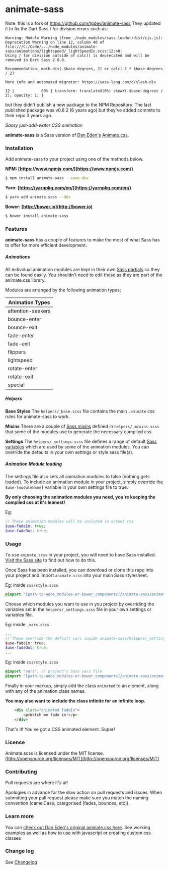 # animate-sass

Note: this is a fork of https://github.com/tgdev/animate-sass
They updated it to fix the Dart Sass / for division errors such as:
```
Warning: Module Warning (from ./node_modules/sass-loader/dist/cjs.js):  
Deprecation Warning on line 12, column 40 of file:///C:/Code/.../node_modules/animate-sass/animations/lightspeed/_lightSpeedIn.scss:12:40:
Using / for division outside of calc() is deprecated and will be removed in Dart Sass 2.0.0.

Recommendation: math.div(-$base-degrees, 2) or calc(-1 * $base-degrees / 2)

More info and automated migrator: https://sass-lang.com/d/slash-div

12 |            80% { transform: translateX(0%) skewX(-$base-degrees / 2); opacity: 1; } 
```
but they didn't publish a new package to the NPM Repository. The last published package was v0.8.2 (6 years ago) but they've added commits to their repo 3 years ago. 

_*Sassy just-add-water CSS animation*_

**animate-sass** is a Sass version of [Dan Eden's](https://github.com/daneden) [Animate.css](https://daneden.me/animate/).

### Installation

Add animate-sass to your project using one of the methods below.

**NPM: [https://www.npmjs.com/](https://www.npmjs.com/)**
```bash
$ npm install animate-sass --save-dev
```

**Yarn: [https://yarnpkg.com/en/](https://yarnpkg.com/en/)**
```bash
$ yarn add animate-sass --dev
```

**Bower: [http://bower.io](http://bower.io)**
```bash
$ bower install animate-sass
```

### Features
**animate-sass** has a couple of features to make the most of what Sass has to offer for more efficient development.

##### Animations

All individual animation modules are kept in their own [Sass partials](http://sass-lang.com/documentation/file.SASS_REFERENCE.html#partials) so they can be found easily. You shouldn't need to edit these as they are part of the animate.css library.

Modules are arranged by the following animation types;

| Animation Types   |
|-------------------|
| attention-seekers |
| bounce-enter      |
| bounce-exit       |
| fade-enter        |
| fade-exit         |
| flippers          |
| lightspeed        |
| rotate-enter      |
| rotate-exit       |
| special           |


##### Helpers

**Base Styles**
The `helpers/_base.scss` file contains the main `.animate` css rules for animate-sass to work.

**Mixins**
There are a couple of [Sass mixins](http://sass-lang.com/documentation/file.SASS_REFERENCE.html#mixins) defined in `helpers/_mixins.scss` that some of the modules use to generate the necessary compiled css.

**Settings**
The `helpers/_settings.scss` file defines a range of default [Sass variables](http://sass-lang.com/documentation/file.SASS_REFERENCE.html#variables_) which are used by some of the animation modules. You can override the defaults in your own settings or style sass file(s).


##### Animation Module loading
The settings file also sets all animation modules to false (nothing gets loaded).
To include an animation module in your project, simply override the `$use-[moduleName]` variable in your own settings file to true.

**By only choosing the animation modules you need, you're keeping the compiled css at it's leanest!**

Eg:
```scss
// These animation modules will be included in output css
$use-fadeIn: true;
$use-fadeOut: true;
```


### Usage

To use `animate.scss` in your project, you will need to have Sass installed. [Visit the Sass site](http://sass-lang.com/) to find out how to do this.

Once Sass has been installed, you can download or clone this repo into your project and import `animate.scss` into your main Sass stylesheet.

Eg: inside `css/style.scss`
```scss
@import "[path-to-node_modules-or-bower_components]/animate-sass/animate";
```

Choose which modules you want to use in you project by overriding the variables set in the `helpers/_settings.scss` file in your own settings or variables file.

Eg: inside `_vars.scss`
```scss
...
// These override the default vars inside animate-sass/helpers/_settings.scss
$use-fadeIn: true;
$use-fadeOut: true;
...
```

Eg: inside `css/style.scss`
```scss
@import "vars"; // project's Sass vars file
@import "[path-to-node_modules-or-bower_components]/animate-sass/animate";
```

Finally in your markup, simply add the class `animated` to an element, along with any of the animation class names.

**You may also want to include the class infinite for an infinite loop.**

```html
    <div class="animated fadeIn">
    	<p>Watch me fade in!</p>
    </div>
```

That's it! You've got a CSS animated element. Super!


### License

Animate.scss is licensed under the MIT license. [http://opensource.org/licenses/MIT](http://opensource.org/licenses/MIT)


### Contributing

Pull requests are where it's at!

Apologies in advance for the slow action on pull requests and issues. When submitting your pull request please make sure you match the naming convention (camelCase, categorised [fades, bounces, etc]).


### Learn more

You can [check out Dan Eden's original animate.css here](http://daneden.me/animate). See working examples as well as how to use with javascript or creating custom css classes


### Change log

See [Changelog](CHANGELOG.md)
